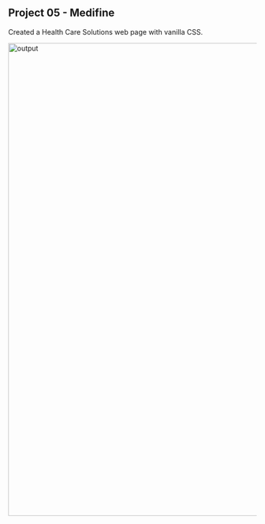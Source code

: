 ## Project 05 - Medifine
Created a Health Care Solutions web page with vanilla CSS. 

<img width="960" alt="output" src="https://user-images.githubusercontent.com/112497134/208499961-379cbfcc-6836-4ad3-93b9-1205f16923b9.png">
